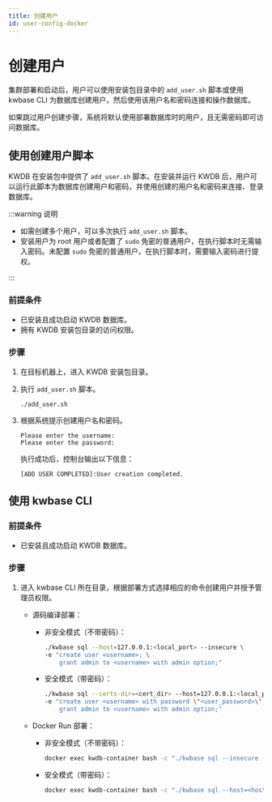```yaml
---
title: 创建用户
id: user-config-docker
---
```


# 创建用户

集群部署和启动后，用户可以使用安装包目录中的 `add_user.sh` 脚本或使用 kwbase CLI 为数据库创建用户，然后使用该用户名和密码连接和操作数据库。

如果跳过用户创建步骤，系统将默认使用部署数据库时的用户，且无需密码即可访问数据库。

## 使用创建用户脚本

KWDB 在安装包中提供了 `add_user.sh` 脚本。在安装并运行 KWDB 后，用户可以运行此脚本为数据库创建用户和密码，并使用创建的用户名和密码来连接、登录数据库。

:::warning 说明

- 如需创建多个用户，可以多次执行 `add_user.sh` 脚本。
- 安装用户为 root 用户或者配置了 `sudo` 免密的普通用户，在执行脚本时无需输入密码。未配置 `sudo` 免密的普通用户，在执行脚本时，需要输入密码进行提权。

:::

### 前提条件

- 已安装且成功启动 KWDB 数据库。
- 拥有 KWDB 安装包目录的访问权限。

### 步骤

1. 在目标机器上，进入 KWDB 安装包目录。

2. 执行 `add_user.sh` 脚本。

    ```shell
    ./add_user.sh
    ```

3. 根据系统提示创建用户名和密码。

    ```shell
    Please enter the username:
    Please enter the password:
    ```

    执行成功后，控制台输出以下信息：

    ```shell
    [ADD USER COMPLETED]:User creation completed.
    ```

## 使用 kwbase CLI

### 前提条件

- 已安装且成功启动 KWDB 数据库。

### 步骤

1. 进入 kwbase CLI 所在目录，根据部署方式选择相应的命令创建用户并授予管理员权限。

    - 源码编译部署：

        - 非安全模式（不带密码）：

            ```bash
            ./kwbase sql --host=127.0.0.1:<local_port> --insecure \
            -e "create user <username>; \
                grant admin to <username> with admin option;"
            ```

        - 安全模式（带密码）：

            ```bash
            ./kwbase sql --certs-dir=<cert_dir> --host=127.0.0.1:<local_port> \
            -e "create user <username> with password \"<user_password>\"; \
                grant admin to <username> with admin option;"
            ```

    - Docker Run 部署：

        - 非安全模式（不带密码）：

            ```bash
            docker exec kwdb-container bash -c "./kwbase sql --insecure --host=<host_ip> -e \"create user <username>;grant admin to <username> with admin option;\""
            ```

        - 安全模式（带密码）：

            ```bash
            docker exec kwdb-container bash -c "./kwbase sql --host=<host_ip> --certs-dir=<cert_dir> -e \"create user <username> with password \\\"<user_password>\\\";grant admin to <username> with admin option;\""
            ```